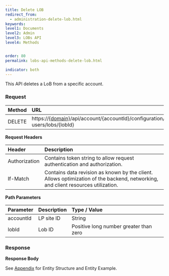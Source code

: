 ```yaml
---
title: Delete LOB
redirect_from:
  - administration-delete-lob.html
keywords:
level1: Documents
level2: Admin
level3: LOBs API
level4: Methods


order: 80
permalink: lobs-api-methods-delete-lob.html

indicator: both
---
```


This API deletes a LoB from a specific account.

### Request

| Method | URL|
 |:----- | :---- |
 |DELETE | https://[{domain}](https://developers.liveperson.com/agent-domain-domain-api.html)/api/account/{accountId}/configuration/le-users/lobs/{lobId} |

**Request Headers**

 |Header | Description |
 |:-------  | :------------- |
 |Authorization | Contains token string to allow request authentication and authorization. |
 |If-Match | Contains data revision as known by the client. Allows optimization of the backend, networking, and client resources utilization. |

**Path Parameters**

 |Parameter|  Description | Type / Value |
 |:----------- | :-------------  |:------------- |
 |accountId | LP site ID  |String  |
 |lobId | Lob ID  | Positive long number greater than zero |

### Response

**Response Body**

See [Appendix](aadministration-lobs-appendix.html) for Entity Structure and Entity Example.
